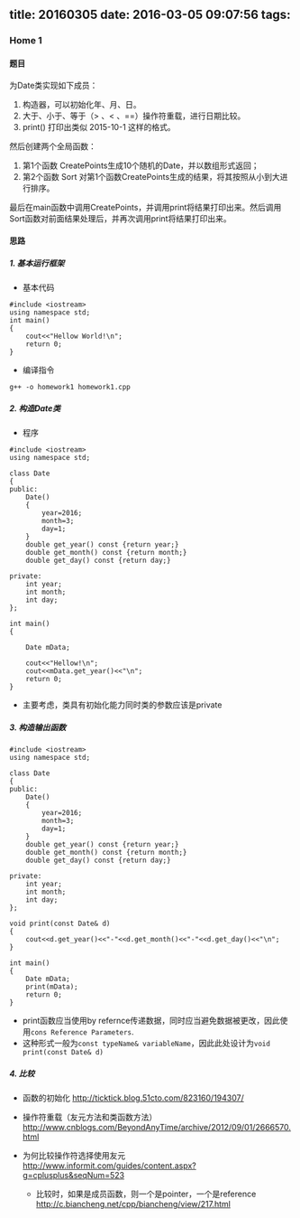 title: 20160305
date: 2016-03-05 09:07:56
tags:
---
### Home 1

#### 题目

为Date类实现如下成员：
1. 构造器，可以初始化年、月、日。
2. 大于、小于、等于（> 、< 、==）操作符重载，进行日期比较。
3. print() 打印出类似 2015-10-1 这样的格式。
 
然后创建两个全局函数：
1. 第1个函数 CreatePoints生成10个随机的Date，并以数组形式返回；
2. 第2个函数 Sort 对第1个函数CreatePoints生成的结果，将其按照从小到大进行排序。
 
最后在main函数中调用CreatePoints，并调用print将结果打印出来。然后调用Sort函数对前面结果处理后，并再次调用print将结果打印出来。

<!--more-->

#### 思路

##### 1. 基本运行框架

- 基本代码
```
#include <iostream>
using namespace std;
int main()
{
	cout<<"Hellow World!\n";
	return 0;
}
```
- 编译指令
```
g++ -o homework1 homework1.cpp
```

##### 2. 构造Date类

- 程序
```
#include <iostream>
using namespace std;

class Date
{
public:
	Date()
	{
		year=2016;
		month=3;
		day=1;
	}
	double get_year() const {return year;}
	double get_month() const {return month;}
	double get_day() const {return day;}

private:
    int year;
    int month;
    int day;
};

int main()
{

	Date mData;

	cout<<"Hellow!\n";
	cout<<mData.get_year()<<"\n";
	return 0;
}
```
- 主要考虑，类具有初始化能力同时类的参数应该是private


##### 3. 构造输出函数

```
#include <iostream>
using namespace std;

class Date
{
public:
	Date()
	{
		year=2016;
		month=3;
		day=1;
	}
	double get_year() const {return year;}
	double get_month() const {return month;}
	double get_day() const {return day;}

private:
    int year;
    int month;
    int day;
};

void print(const Date& d)
{
	cout<<d.get_year()<<"-"<<d.get_month()<<"-"<<d.get_day()<<"\n";
}

int main()
{
	Date mData;
	print(mData);
	return 0;
}
```
- print函数应当使用by refernce传递数据，同时应当避免数据被更改，因此使用`cons Reference Parameters`.
- 这种形式一般为`const typeName& variableName`，因此此处设计为`void print(const Date& d)`

##### 4. 比较




- 函数的初始化
http://ticktick.blog.51cto.com/823160/194307/ 

- 操作符重载（友元方法和类函数方法）
http://www.cnblogs.com/BeyondAnyTime/archive/2012/09/01/2666570.html
- 为何比较操作符选择使用友元
http://www.informit.com/guides/content.aspx?g=cplusplus&seqNum=523
     - 比较时，如果是成员函数，则一个是pointer，一个是reference
 http://c.biancheng.net/cpp/biancheng/view/217.html
